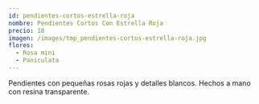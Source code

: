 ```yaml
---
id: pendientes-cortos-estrella-roja
nombre: Pendientes Cortos Con Estrella Roja
precio: 18
imagen: /images/tmp_pendientes-cortos-estrella-roja.jpg
flores:
  - Rosa mini
  - Paniculata
---
```


Pendientes con pequeñas rosas rojas y detalles blancos. Hechos a mano con resina transparente.
